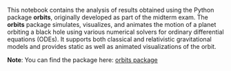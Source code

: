 This notebook contains the analysis of results obtained using the Python package **orbits**, originally developed as part of the midterm exam. The **orbits** package simulates, visualizes, and animates the motion of a planet orbiting a black hole using various numerical solvers for ordinary differential equations (ODEs). It supports both classical and relativistic gravitational models and provides static as well as animated visualizations of the orbit.

**Note**: You can find the package here: [orbits package](../../../github.com/alanPalma25/orbits)

